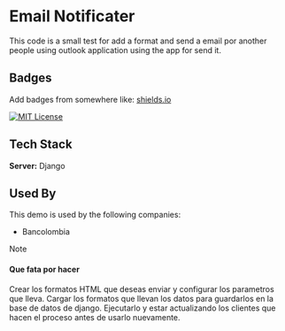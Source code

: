 
# Email Notificater

This code is a small test for add a format and send a email por another people using outlook application using the app for send it.
## Badges

Add badges from somewhere like: [shields.io](https://shields.io/)

[![MIT License](https://img.shields.io/badge/License-MIT-green.svg)](https://choosealicense.com/licenses/mit/)


## Tech Stack

**Server:** Django


## Used By

This demo is used by the following companies:
- Bancolombia

>[!Note]
>#### Que fata por hacer
> Crear los formatos HTML que deseas enviar y configurar los parametros que lleva.
> Cargar los formatos que llevan los datos para guardarlos en la base de datos de django.
> Ejecutarlo y estar actualizando los clientes que hacen el proceso antes de usarlo nuevamente.
